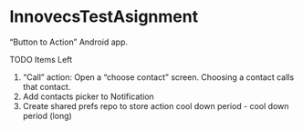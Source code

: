 # InnovecsTestAsignment
“Button to Action” Android app.

TODO Items Left
1. “Call” action: Open a “choose contact” screen. Choosing a contact calls that contact.
2. Add contacts picker to Notification
3. Create shared prefs repo to store action cool down period - cool down period (long)
